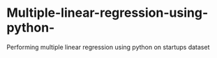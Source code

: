 # Multiple-linear-regression-using-python-
Performing multiple linear regression using python on startups dataset
